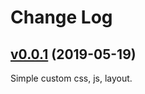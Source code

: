 # Change Log

## [v0.0.1](https://github.com/YunYouJun/hexo-theme-starry/tree/v0.0.1) (2019-05-19)

Simple custom css, js, layout.
